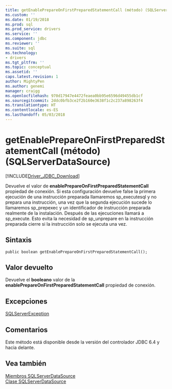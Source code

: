 ```yaml
---
title: getEnablePrepareOnFirstPreparedStatementCall (método) (SQLServerDataSource) | Documentos de Microsoft
ms.custom: ''
ms.date: 01/19/2018
ms.prod: sql
ms.prod_service: drivers
ms.service: ''
ms.component: jdbc
ms.reviewer: ''
ms.suite: sql
ms.technology:
- drivers
ms.tgt_pltfrm: ''
ms.topic: conceptual
ms.assetid: ''
caps.latest.revision: 1
author: MightyPen
ms.author: genemi
manager: craigg
ms.openlocfilehash: 970d17947e4472feaea0bb95e6596d49455db1cf
ms.sourcegitcommit: 2ddc0bfb3ce2f2b160e3638f1c2c237a898263f4
ms.translationtype: HT
ms.contentlocale: es-ES
ms.lasthandoff: 05/03/2018
---
```

# <a name="getenableprepareonfirstpreparedstatementcall-method-sqlserverdatasource"></a>getEnablePrepareOnFirstPreparedStatementCall (método) (SQLServerDataSource)
[!INCLUDE[Driver_JDBC_Download](../../../includes/driver_jdbc_download.md)]

  Devuelve el valor de **enablePrepareOnFirstPreparedStatementCall** propiedad de conexión. Si esta configuración devuelve false la primera ejecución de una instrucción preparada llamaremos sp_executesql y no prepara una instrucción, una vez que la segunda ejecución sucede lo llamaremos sp_prepexec y un identificador de instrucción preparada realmente de la instalación. Después de las ejecuciones llamará a sp_execute. Esto evita la necesidad de sp_unprepare en la instrucción preparada cierre si la instrucción solo se ejecuta una vez. 
  
## <a name="syntax"></a>Sintaxis  
  
```
public boolean getEnablePrepareOnFirstPreparedStatementCall();  
```  
  
## <a name="return-value"></a>Valor devuelto  
 Devuelve el **booleano** valor de la **enablePrepareOnFirstPreparedStatementCall** propiedad de conexión.  
  
## <a name="exceptions"></a>Excepciones  
 [SQLServerException](../../../connect/jdbc/reference/sqlserverexception-class.md)  
 
## <a name="remarks"></a>Comentarios  
 Este método está disponible desde la versión del controlador JDBC 6.4 y hacia delante.
 
## <a name="see-also"></a>Vea también  
 [Miembros SQLServerDataSource](../../../connect/jdbc/reference/sqlserverdatasource-members.md)   
 [Clase SQLServerDataSource](../../../connect/jdbc/reference/sqlserverdatasource-class.md)  
  
  
